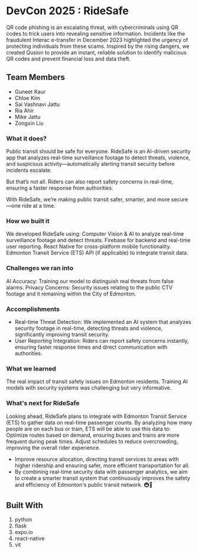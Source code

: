 # DevCon 2025 : RideSafe

QR code phishing is an escalating threat, with cybercriminals using QR codes to trick users into revealing sensitive information. Incidents like the fraudulent Interac e-transfer in December 2023 highlighted the urgency of protecting individuals from these scams. Inspired by the rising dangers, we created Qusion to provide an instant, reliable solution to identify malicious QR codes and prevent financial loss and data theft.

## Team Members
* Guneet Kaur
* Chloe Kim
* Sai Vashnavi Jattu
* Ria Ahir
* Mike Jattu
* Zongxin Liu

### What it does? 
Public transit should be safe for everyone. RideSafe is an AI-driven security app that analyzes real-time surveillance footage to detect threats, violence, and suspicious activity—automatically alerting transit security before incidents escalate.

But that’s not all. Riders can also report safety concerns in real-time, ensuring a faster response from authorities.

With RideSafe, we’re making public transit safer, smarter, and more secure—one ride at a time.

### How we built it 
We developed RideSafe using: Computer Vision & AI to analyze real-time surveillance footage and detect threats. Firebase for backend and real-time user reporting. React Native for cross-platform mobile functionality. Edmonton Transit Service (ETS) API (if applicable) to integrate transit data.

### Challenges we ran into
AI Accuracy: Training our model to distinguish real threats from false alarms. Privacy Concerns: Security issues relating to the public CTV footage and it remaining within the City of Edmonton.

### Accomplishments 
* Real-time Threat Detection: We implemented an AI system that analyzes security footage in real-time, detecting threats and violence, significantly improving transit security.
* User Reporting Integration: Riders can report safety concerns instantly, ensuring faster response times and direct communication with authorities.

### What we learned
The real impact of transit safety issues on Edmonton residents. Training AI models with security systems was challenging but very informative.

### What's next for RideSafe
Looking ahead, RideSafe plans to integrate with Edmonton Transit Service (ETS) to gather data on real-time passenger counts. By analyzing how many people are on each bus or train, ETS will be able to use this data to:
Optimize routes based on demand, ensuring buses and trains are more frequent during peak times.
Adjust schedules to reduce overcrowding, improving the overall rider experience.
* Improve resource allocation, directing transit services to areas with higher ridership and ensuring safer, more efficient transportation for all.
* By combining real-time security data with passenger analytics, we aim to create a smarter transit system that continuously improves the safety and efficiency of Edmonton's public transit network. 🚇🚀
  
## Built With
1. python
2. flask
3. expo.io
4. react-native
5. vit
